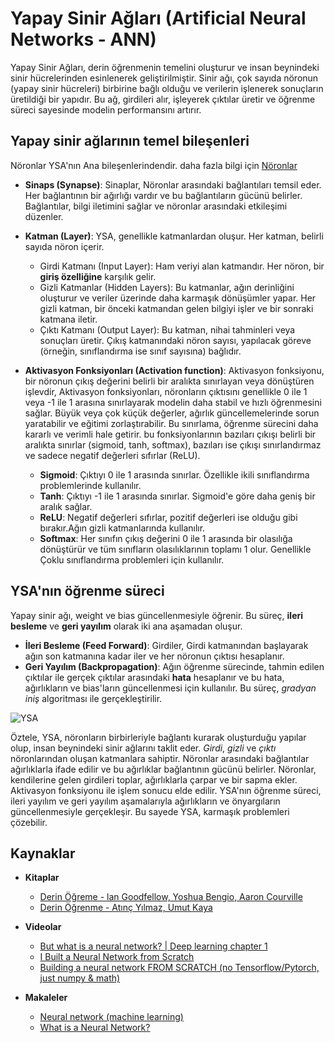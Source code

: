 
# Yapay Sinir Ağları (Artificial Neural Networks - ANN)
Yapay Sinir Ağları, derin öğrenmenin temelini oluşturur ve insan beynindeki sinir hücrelerinden esinlenerek geliştirilmiştir. Sinir ağı, çok sayıda nöronun (yapay sinir hücreleri) birbirine bağlı olduğu ve verilerin işlenerek sonuçların üretildiği bir yapıdır. Bu ağ, girdileri alır, işleyerek çıktılar üretir ve öğrenme süreci sayesinde modelin performansını artırır.

## Yapay sinir ağlarının temel bileşenleri
Nöronlar YSA'nın Ana bileşenlerindendir. daha fazla bilgi için [Nöronlar](./01_Neuron/neuron.md)

- **Sinaps (Synapse)**: Sinaplar, Nöronlar arasındaki bağlantıları temsil eder. Her bağlantının bir ağırlığı vardır ve bu bağlantıların gücünü belirler. Bağlantılar, bilgi iletimini sağlar ve nöronlar arasındaki etkileşimi düzenler.

- **Katman (Layer)**: YSA, genellikle katmanlardan oluşur. Her katman, belirli sayıda nöron içerir. 
    - Girdi Katmanı (Input Layer): Ham veriyi alan katmandır. Her nöron, bir **giriş özelliğine** karşılık gelir.
    - Gizli Katmanlar (Hidden Layers): Bu katmanlar, ağın derinliğini oluşturur ve veriler üzerinde daha karmaşık dönüşümler yapar. Her gizli katman, bir önceki katmandan gelen bilgiyi işler ve bir sonraki katmana iletir. 
    - Çıktı Katmanı (Output Layer): Bu katman, nihai tahminleri veya sonuçları üretir. Çıkış katmanındaki nöron sayısı, yapılacak göreve (örneğin, sınıflandırma ise sınıf sayısına) bağlıdır. 
- **Aktivasyon Fonksiyonları (Activation function)**: Aktivasyon fonksiyonu, bir nöronun çıkış değerini belirli bir aralıkta sınırlayan veya dönüştüren işlevdir, Aktivasyon fonksiyonları, nöronların çıktısını genellikle 0 ile 1 veya -1 ile 1 arasına sınırlayarak modelin daha stabil ve hızlı öğrenmesini sağlar. Büyük veya çok küçük değerler, ağırlık güncellemelerinde sorun yaratabilir ve eğitimi zorlaştırabilir. Bu sınırlama, öğrenme sürecini daha kararlı ve verimli hale getirir. bu fonksiyonlarının bazıları çıkışı belirli bir aralıkta sınırlar (sigmoid, tanh, softmax), bazıları ise çıkışı sınırlandırmaz ve sadece negatif değerleri sıfırlar (ReLU).
    * **Sigmoid**: Çıktıyı 0 ile 1 arasında sınırlar. Özellikle ikili sınıflandırma problemlerinde kullanılır.
    * **Tanh**: Çıktıyı -1 ile 1 arasında sınırlar. Sigmoid'e göre daha geniş bir aralık sağlar.
    * **ReLU**: Negatif değerleri sıfırlar, pozitif değerleri ise olduğu gibi bırakır.Ağın gizli katmanlarında kullanılır. 
    * **Softmax**: Her sınıfın çıkış değerini 0 ile 1 arasında bir olasılığa dönüştürür ve tüm sınıfların olasılıklarının toplamı 1 olur. Genellikle Çoklu sınıflandırma problemleri için kullanılır.

## YSA'nın öğrenme süreci
Yapay sinir ağı, weight ve bias güncellenmesiyle öğrenir. Bu süreç, **ileri besleme** ve **geri yayılım** olarak iki ana aşamadan oluşur.
- **İleri Besleme (Feed Forward)**: Girdiler, Girdi katmanından başlayarak ağın son katmanına kadar iler ve her nöronun çıktısı hesaplanır.
- **Geri Yayılım (Backpropagation)**: Ağın öğrenme sürecinde, tahmin edilen çıktılar ile gerçek çıktılar arasındaki **hata** hesaplanır ve bu hata, ağırlıkların ve bias'ların güncellenmesi için kullanılır. Bu süreç, *gradyan iniş* algoritması ile gerçekleştirilir. 

![YSA](https://media.springernature.com/lw1200/springer-static/image/art%3A10.1038%2Fs41377-024-01590-3/MediaObjects/41377_2024_1590_Fig3_HTML.png)

Öztele, YSA, nöronların birbirleriyle bağlantı kurarak oluşturduğu yapılar olup, insan beynindeki sinir ağlarını taklit eder. *Girdi*, *gizli* ve *çıktı* nöronlarından oluşan katmanlara sahiptir. Nöronlar arasındaki bağlantılar ağırlıklarla ifade edilir ve bu ağırlıklar bağlantının gücünü belirler. Nöronlar, kendilerine gelen girdileri toplar, ağırlıklarla çarpar ve bir sapma ekler. Aktivasyon fonksiyonu ile işlem sonucu elde edilir. YSA'nın öğrenme süreci, ileri yayılım ve geri yayılım aşamalarıyla ağırlıkların ve önyargıların güncellenmesiyle gerçekleşir. Bu sayede YSA, karmaşık problemleri çözebilir.

## Kaynaklar
- **Kitaplar**
    - [Derin Öğreme - lan Goodfellow, Yoshua Bengio, Aaron Courville](https://i.ebayimg.com/images/g/D-oAAOSwyexmQ-ih/s-l400.jpg)
    - [Derin Öğrenme - Atınç Yılmaz, Umut Kaya](https://www.kodlab.com/muhendislik/96-derin-ogrenme-9786052118399.html?srsltid=AfmBOopzYaV1_eiyn1E0mtkQw69KwHCYiEFQ74JFMJvLIWywWWdUypLR)

- **Videolar**
    - [But what is a neural network? | Deep learning chapter 1  ](https://www.youtube.com/watch?v=aircAruvnKk&t=186s)
    - [I Built a Neural Network from Scratch](https://www.youtube.com/watch?v=cAkMcPfY_Ns&t=30s)
    - [Building a neural network FROM SCRATCH (no Tensorflow/Pytorch, just numpy & math)](https://www.youtube.com/watch?v=w8yWXqWQYmU&t=83s)

- **Makaleler**
    - [Neural network (machine learning)](https://en.wikipedia.org/wiki/Neural_network_(machine_learning))
    - [What is a Neural Network?](https://aws.amazon.com/what-is/neural-network/)
